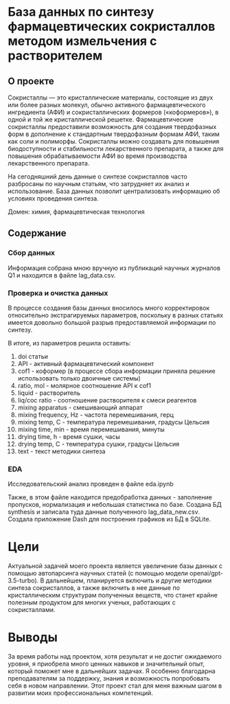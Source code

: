 # База данных по синтезу фармацевтических сокристаллов методом измельчения с растворителем

## О  проекте

Сокристаллы — это кристаллические материалы, состоящие из двух или более разных молекул, обычно активного фармацевтического ингредиента (АФИ) и сокристаллических формеров («коформеров»), в одной и той же кристаллической решетке. Фармацевтические сокристаллы предоставили возможность для создания твердофазных форм в дополнение к стандартным твердофазным формам АФИ, таким как соли и полиморфы. Сокристаллы можно создавать для повышения биодоступности и стабильности лекарственного препарата, а также для повышения обрабатываемости АФИ во время производства лекарственного препарата.

 На сегодняшний день данные о синтезе сокристаллов часто разбросаны по научным статьям, что затрудняет их анализ и использование. База данных позволит централизовать информацию об условиях проведения синтеза.

 Домен: химия, фармацевтическая технология

## Содержание

### Сбор данных

Информация собрана мною вручную из публикаций научных журналов Q1 и находится в файле lag_data.csv.

### Проверка и очистка данных

В процессе создания базы данных вносилось много корректировок относительно экстрагируемых параметров, поскольку в разных статьях имеется довольно большой разрыв предоставляемой информации по синтезу.

В итоге, из параметров решила оставить:

1. doi статьи
2. API - активный фармацевтический компонент
3. cof1 - коформер (в процессе сбора информации приняла решение использовать  только двоичные системы)
4. ratio, mol - молярное соотношение API к cof1
5. liquid - растворитель
6. liq/coc ratio - соотношение растворителя к смеси реагентов
7. mixing apparatus - смешивающий аппарат
8. mixing frequency, Hz - частота перемешивания, герц
9. mixing temp, C - температура перемешивания, градусы Цельсия
10. mixing time, min - время перемешивания, минуты
11. drying time, h - время сушки, часы
12. drying temp, C - температура сушки, градусы Цельсия
13. text - текст методики синтеза
    
### EDA

Исследовательский анализ проведен в файле eda.ipynb

Также, в этом файле находится предобработка данных - заполнение пропусков, нормализация и небольшая статистика по базе.
Cоздана БД synthesis и записала туда данные полученного lag_data_new.csv.
Создала приложение Dash для построения графиков из БД в SQLite.
# Цели

Актуальной задачей моего проекта является увеличение базы данных с помощью автопарсинга научных статей (с помощью модели openai/gpt-3.5-turbo). В дальнейшем, планируется включить и другие методики синтеза сокристаллов, а также включить в нее данные по кристаллическим структурам полученных веществ, что станет крайне полезным продуктом для многих ученых, работающих с сокристаллами.

# Выводы

За время работы над проектом, хотя результат и не достиг ожидаемого уровня, я приобрела много ценных навыков и значительный опыт, который поможет мне в дальнейших задачах. Я особенно благодарна преподавателям за поддержку, знания и возможность попробовать себя в новом направлении. Этот проект стал для меня важным шагом в развитии моих профессиональных компетенций.
